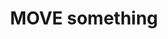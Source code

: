 ---
pid: LS165
title: MOVE something
location_transcription: City Hall, Osage St, Police Dept headquarters
zipcode: '20009'
outside_phl: 'Washington DC '
neighborhood: 
age: '23'
age_range: 20-29
instagram: 
image_file_name: LS_165.jpg
proposal_transcription: Something recognizing the Osage St MOVE bombing by the City
  of Philadelphia
topic: African Americans,History,Neighborhoods,Philadelphia,Social Justice,Violence
topic_summary: 0, 0, 0, 0, 0, 0
type: Mural,Sculpture Statue,Memorial
keywords_other: MOVE, History, Philadelphia
credit: Kelechi
image_labels: MOVE something
twitter: 
facebook: 
permalink: "/monuments/ls165/"
layout: item-page
---
